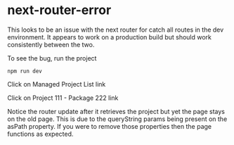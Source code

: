 #  next-router-error

This looks to be an issue with the next router for catch all routes in the dev environment.  It appears to work on a production build but should work consistently between the two.

To see the bug, run the project

```
npm run dev
```

Click on Managed Project List link

Click on Project 111 - Package 222 link

Notice the router update after it retrieves the project but yet the page stays on the old page.  This is due to the queryString params
being present on the asPath property.  If you were to remove those properties then the page functions as expected.